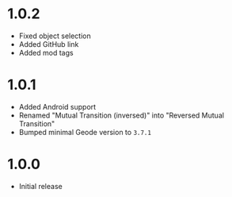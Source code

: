 # 1.0.2
- Fixed object selection
- Added GitHub link
- Added mod tags

# 1.0.1
- Added Android support
- Renamed "Mutual Transition (inversed)" into "Reversed Mutual Transition"
- Bumped minimal Geode version to `3.7.1`

# 1.0.0
- Initial release
